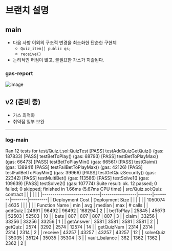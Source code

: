 # 브랜치 설명

## main

- 다음 사항 이외의 구조적 변경을 최소화한 단순한 구현체
  - `Quiz_item[] public qs;`
  - `receive()`
- 논리적인 허점이 많고, 불필요한 가스가 지출된다.

### gas-report

![image](https://github.com/user-attachments/assets/b9f710c4-32d7-441b-8611-7c4040e49859)

## v2 (준비 중)

- 가스 최적화
- 취약점 일부 보완

---

### log-main

Ran 12 tests for test/Quiz.t.sol:QuizTest
[PASS] testAddQuizGetQuiz() (gas: 187833)
[PASS] testBetToPlay() (gas: 68793)
[PASS] testBetToPlayMax() (gas: 66473)
[PASS] testBetToPlayMin() (gas: 66561)
[PASS] testClaim() (gas: 138941)
[PASS] testFailBetToPlayMax() (gas: 42126)
[PASS] testFailBetToPlayMin() (gas: 39966)
[PASS] testGetQuizSecurity() (gas: 22342)
[PASS] testMultiBet() (gas: 113586)
[PASS] testSolve1() (gas: 109639)
[PASS] testSolve2() (gas: 107774)
Suite result: ok. 12 passed; 0 failed; 0 skipped; finished in 1.66ms (5.67ms CPU time)
| src/Quiz.sol:Quiz contract | | | | | |
|----------------------------|-----------------|-------|--------|--------|---------|
| Deployment Cost | Deployment Size | | | | |
| 1050074 | 4635 | | | | |
| Function Name | min | avg | median | max | # calls |
| addQuiz | 24691 | 96492 | 96492 | 168294 | 2 |
| betToPlay | 25845 | 45673 | 52503 | 52503 | 10 |
| bets | 807 | 807 | 807 | 807 | 3 |
| claim | 33256 | 33256 | 33256 | 33256 | 1 |
| getAnswer | 3581 | 3581 | 3581 | 3581 | 2 |
| getQuiz | 2574 | 3292 | 2574 | 12574 | 14 |
| getQuizNum | 2314 | 2314 | 2314 | 2314 | 2 |
| receive | 43257 | 43257 | 43257 | 43257 | 12 |
| solveQuiz | 35035 | 35124 | 35035 | 35304 | 3 |
| vault_balance | 362 | 1362 | 1362 | 2362 | 2 |
